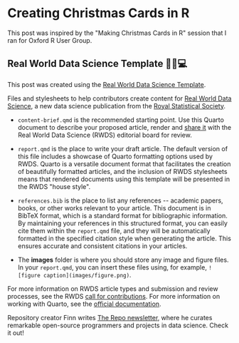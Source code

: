 # Creating Christmas Cards in R

This post was inspired by the "Making Christmas Cards in R" session that I ran for Oxford R User Group.

## Real World Data Science Template 👨🏼💻

This post was created using the [Real World Data Science Template](https://github.com/finnoh/RWDS_post_template).

Files and stylesheets to help contributors create content for [Real World Data Science](https://realworlddatascience.net/), a new data science publication from the [Royal Statistical Society](https://rss.org.uk/).

- `content-brief.qmd` is the recommended starting point. Use this Quarto document to describe your proposed article, render and [share it](https://realworlddatascience.net/contact.html) with the Real World Data Science (RWDS) editorial board for review. 

- `report.qmd` is the place to write your draft article. The default version of this file includes a showcase of Quarto formatting options used by RWDS. Quarto is a versatile document format that facilitates the creation of beautifully formatted articles, and the inclusion of RWDS stylesheets means that rendered documents using this template will be presented in the RWDS "house style".

- `references.bib` is the place to list any references -- academic papers, books, or other works relevant to your article. This document is in BibTeX format, which is a standard format for bibliographic information. By maintaining your references in this structured format, you can easily cite them within the `report.qmd` file, and they will be automatically formatted in the specified citation style when generating the article. This ensures accurate and consistent citations in your articles.

- The **images** folder is where you should store any image and figure files. In your `report.qmd`, you can insert these files using, for example, `![figure caption](images/figure.png)`.

For more information on RWDS article types and submission and review processes, see the RWDS [call for contributions](https://realworlddatascience.net/contributor-docs/call-for-contributions.html). For more information on working with Quarto, see the [official documentation](https://quarto.org).

Repository creator Finn writes [The Repo newsletter](https://dsecon.substack.com), where he curates remarkable open-source programmers and projects in data science. Check it out!
